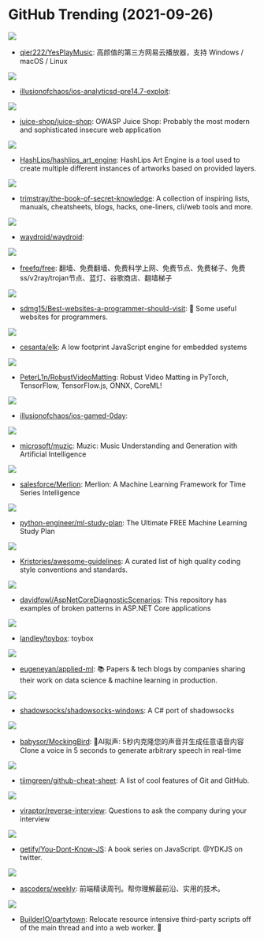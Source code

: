 # GitHub Trending (2021-09-26)

![](https://img.shields.io/badge/JavaScript-New%2071-green?style=flat-square&logo=appveyor)
- [qier222/YesPlayMusic](https://github.com/qier222/YesPlayMusic): 高颜值的第三方网易云播放器，支持 Windows / macOS / Linux

![](https://img.shields.io/badge/Swift-New%2025-green?style=flat-square&logo=appveyor)
- [illusionofchaos/ios-analyticsd-pre14.7-exploit](https://github.com/illusionofchaos/ios-analyticsd-pre14.7-exploit): 

![](https://img.shields.io/badge/TypeScript-New%20180-green?style=flat-square&logo=appveyor)
- [juice-shop/juice-shop](https://github.com/juice-shop/juice-shop): OWASP Juice Shop: Probably the most modern and sophisticated insecure web application

![](https://img.shields.io/badge/JavaScript-New%2018-green?style=flat-square&logo=appveyor)
- [HashLips/hashlips_art_engine](https://github.com/HashLips/hashlips_art_engine): HashLips Art Engine is a tool used to create multiple different instances of artworks based on provided layers.

![](https://img.shields.io/badge/none-New%20166-green?style=flat-square&logo=appveyor)
- [trimstray/the-book-of-secret-knowledge](https://github.com/trimstray/the-book-of-secret-knowledge): A collection of inspiring lists, manuals, cheatsheets, blogs, hacks, one-liners, cli/web tools and more.

![](https://img.shields.io/badge/Python-New%20220-green?style=flat-square&logo=appveyor)
- [waydroid/waydroid](https://github.com/waydroid/waydroid): 

![](https://img.shields.io/badge/none-New%2047-green?style=flat-square&logo=appveyor)
- [freefq/free](https://github.com/freefq/free): 翻墙、免费翻墙、免费科学上网、免费节点、免费梯子、免费ss/v2ray/trojan节点、蓝灯、谷歌商店、翻墙梯子

![](https://img.shields.io/badge/none-New%20228-green?style=flat-square&logo=appveyor)
- [sdmg15/Best-websites-a-programmer-should-visit](https://github.com/sdmg15/Best-websites-a-programmer-should-visit): 🔗 Some useful websites for programmers.

![](https://img.shields.io/badge/C-New%2087-green?style=flat-square&logo=appveyor)
- [cesanta/elk](https://github.com/cesanta/elk): A low footprint JavaScript engine for embedded systems

![](https://img.shields.io/badge/Python-New%20505-green?style=flat-square&logo=appveyor)
- [PeterL1n/RobustVideoMatting](https://github.com/PeterL1n/RobustVideoMatting): Robust Video Matting in PyTorch, TensorFlow, TensorFlow.js, ONNX, CoreML!

![](https://img.shields.io/badge/Objective-C-New%2061-green?style=flat-square&logo=appveyor)
- [illusionofchaos/ios-gamed-0day](https://github.com/illusionofchaos/ios-gamed-0day): 

![](https://img.shields.io/badge/Python-New%20170-green?style=flat-square&logo=appveyor)
- [microsoft/muzic](https://github.com/microsoft/muzic): Muzic: Music Understanding and Generation with Artificial Intelligence

![](https://img.shields.io/badge/Python-New%20248-green?style=flat-square&logo=appveyor)
- [salesforce/Merlion](https://github.com/salesforce/Merlion): Merlion: A Machine Learning Framework for Time Series Intelligence

![](https://img.shields.io/badge/none-New%2035-green?style=flat-square&logo=appveyor)
- [python-engineer/ml-study-plan](https://github.com/python-engineer/ml-study-plan): The Ultimate FREE Machine Learning Study Plan

![](https://img.shields.io/badge/JavaScript-New%2038-green?style=flat-square&logo=appveyor)
- [Kristories/awesome-guidelines](https://github.com/Kristories/awesome-guidelines): A curated list of high quality coding style conventions and standards.

![](https://img.shields.io/badge/C%23-New%2058-green?style=flat-square&logo=appveyor)
- [davidfowl/AspNetCoreDiagnosticScenarios](https://github.com/davidfowl/AspNetCoreDiagnosticScenarios): This repository has examples of broken patterns in ASP.NET Core applications

![](https://img.shields.io/badge/C-New%2097-green?style=flat-square&logo=appveyor)
- [landley/toybox](https://github.com/landley/toybox): toybox

![](https://img.shields.io/badge/none-New%20208-green?style=flat-square&logo=appveyor)
- [eugeneyan/applied-ml](https://github.com/eugeneyan/applied-ml): 📚 Papers & tech blogs by companies sharing their work on data science & machine learning in production.

![](https://img.shields.io/badge/C%23-New%208-green?style=flat-square&logo=appveyor)
- [shadowsocks/shadowsocks-windows](https://github.com/shadowsocks/shadowsocks-windows): A C# port of shadowsocks

![](https://img.shields.io/badge/JavaScript-New%20569-green?style=flat-square&logo=appveyor)
- [babysor/MockingBird](https://github.com/babysor/MockingBird): 🚀AI拟声: 5秒内克隆您的声音并生成任意语音内容 Clone a voice in 5 seconds to generate arbitrary speech in real-time

![](https://img.shields.io/badge/none-New%2028-green?style=flat-square&logo=appveyor)
- [tiimgreen/github-cheat-sheet](https://github.com/tiimgreen/github-cheat-sheet): A list of cool features of Git and GitHub.

![](https://img.shields.io/badge/none-New%20108-green?style=flat-square&logo=appveyor)
- [viraptor/reverse-interview](https://github.com/viraptor/reverse-interview): Questions to ask the company during your interview

![](https://img.shields.io/badge/none-New%20122-green?style=flat-square&logo=appveyor)
- [getify/You-Dont-Know-JS](https://github.com/getify/You-Dont-Know-JS): A book series on JavaScript. @YDKJS on twitter.

![](https://img.shields.io/badge/JavaScript-New%20170-green?style=flat-square&logo=appveyor)
- [ascoders/weekly](https://github.com/ascoders/weekly): 前端精读周刊。帮你理解最前沿、实用的技术。

![](https://img.shields.io/badge/JavaScript-New%20114-green?style=flat-square&logo=appveyor)
- [BuilderIO/partytown](https://github.com/BuilderIO/partytown): Relocate resource intensive third-party scripts off of the main thread and into a web worker. 🎉

